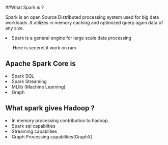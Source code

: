 ##What Spark is ?

Spark is an open Source Distributed processing system used for big data workloads .It utilizes in memory caching and optimized query again data of any size.


<li>Spark is a general engine for large scale data processing </li>

<ol> Here is seceret it work on ram </ol> 

## Apache Spark Core is 

<li> Spark SQL</li>
<li> Spark Streaming </li>
<li> MLlib (Machine Learning) </li>
<li> Graph </li>

## What spark gives Hadoop ?

<li> In memory processing contribution to hadoop.</li>
<li> Spark sql capablities </li>
<li> Streaming capablities </li>
<li> Graph Processing capablities(GraphX) </li>

